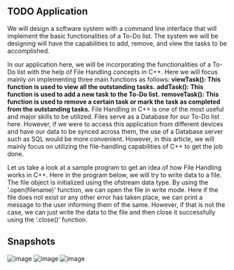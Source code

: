## TODO Application

We will design a software system with a command line interface that will implement the basic functionalities of a To-Do list. The system we will be designing will have the capabilities to add, remove, and view the tasks to be accomplished.

In our application here, we will be incorporating the functionalities of a To-Do list with the help of File Handling concepts in C++. Here we will focus mainly on implementing three main functions as follows:
**viewTask(): This function is used to view all the outstanding tasks.**
**addTask(): This function is used to add a new task to the To-Do list.**
**removeTask(): This function is used to remove a certain task or mark the task as completed from the outstanding tasks.**
File Handling in C++ is one of the most useful and major skills to be utilized. Files serve as a Database for our To-Do list here. However, if we were to access this application from different devices and have our data to be synced across them, the use of a Database server such as SQL would be more convenient.
However, in this article, we will mainly focus on utilizing the file-handling capabilities of C++ to get the job done.

Let us take a look at a sample program to get an idea of how File Handling works in C++.
Here in the program below, we will try to write data to a file. The file object is initialized using the ofstream data type. By using the ‘.open(filename)’ function, we can open the file in write mode. Here if the file does not exist or any other error has taken place, we can print a message to the user informing them of the same.
However, if that is not the case, we can just write the data to the file and then close it successfully using the ‘.close()’ function.

## Snapshots

![image](https://user-images.githubusercontent.com/78023521/213928348-ea80de7c-fa54-44fc-a78c-e028b27696b9.png)
![image](https://user-images.githubusercontent.com/78023521/213928366-7b53e759-90ed-46aa-86a1-8097290ad749.png)
![image](https://user-images.githubusercontent.com/78023521/213928382-d3934fef-35bb-4626-b82f-574491a353e6.png)
